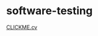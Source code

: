 # software-testing






[CLICKME.cv](https://nniklenov.github.io/software-tester/ "Niklenov Portfolio")
